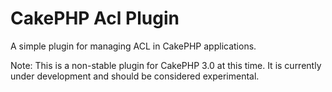 # CakePHP Acl Plugin
A simple plugin for managing ACL in CakePHP applications.

Note: This is a non-stable plugin for CakePHP 3.0 at this time. It is currently under development and should be considered experimental.

